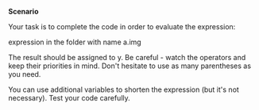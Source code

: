 **Scenario**

Your task is to complete the code in order to evaluate the expression:

expression in the folder with name a.img

The result should be assigned to y. Be careful - watch the operators and keep their priorities in mind. Don't hesitate to use as many parentheses as you need.

You can use additional variables to shorten the expression (but it's not necessary). Test your code carefully.

